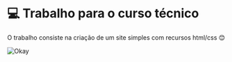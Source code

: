 # :computer: Trabalho para o curso técnico

O trabalho consiste na criação de um site simples com recursos html/css :blush:

![Okay](https://github.com/FabioARodrigues2/trabalho-html-e-csss/blob/master/midias/imagens/paginaAssistir.jpg)

